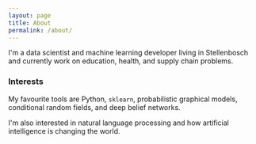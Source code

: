 ```yaml
---
layout: page
title: About
permalink: /about/
---
```


I'm a data scientist and machine learning developer living in 
Stellenbosch and currently work on education,
health, and supply chain problems.

### Interests

My favourite tools are Python, `sklearn`, probabilistic graphical models, 
conditional random fields, and deep belief networks.

I'm also interested in natural language processing and how 
artificial intelligence is changing the world.
